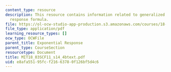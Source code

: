 ```yaml
---
content_type: resource
description: This resource contains information related to generalized exponential
  response formula.
file: https://ol-ocw-studio-app-production.s3.amazonaws.com/courses/18-03sc-differential-equations-fall-2011/e8afa55195fcf21663780f126bf5d4c6_MIT18_03SCF11_s14_4btext.pdf
file_type: application/pdf
learning_resource_types: []
ocw_type: OCWFile
parent_title: Exponential Response
parent_type: CourseSection
resourcetype: Document
title: MIT18_03SCF11_s14_4btext.pdf
uid: e8afa551-95fc-f216-6378-0f126bf5d4c6
---
```


